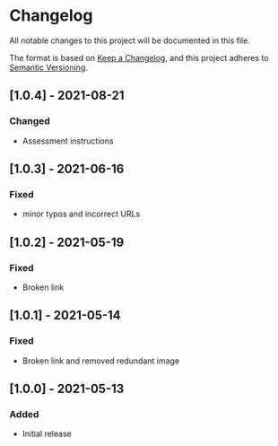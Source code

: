 # Changelog

All notable changes to this project will be documented in this file.

The format is based on [Keep a Changelog](https://keepachangelog.com/en/1.0.0/),
and this project adheres to [Semantic Versioning](https://semver.org/spec/v2.0.0.html).

## [1.0.4] - 2021-08-21

### Changed

- Assessment instructions

## [1.0.3] - 2021-06-16

### Fixed

- minor typos and incorrect URLs

## [1.0.2] - 2021-05-19

### Fixed

- Broken link

## [1.0.1] - 2021-05-14

### Fixed

- Broken link and removed redundant image

## [1.0.0] - 2021-05-13

### Added

- Initial release
